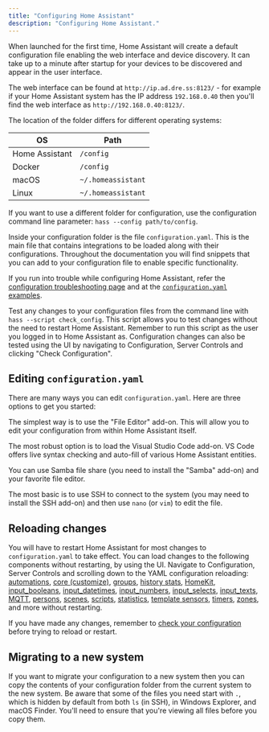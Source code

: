 ```yaml
---
title: "Configuring Home Assistant"
description: "Configuring Home Assistant."
---
```


When launched for the first time, Home Assistant will create a default configuration file enabling the web interface and device discovery. It can take up to a minute after startup for your devices to be discovered and appear in the user interface.

The web interface can be found at `http://ip.ad.dre.ss:8123/` - for example if your Home Assistant system has the IP address `192.168.0.40` then you'll find the web interface as `http://192.168.0.40:8123/`.

The location of the folder differs for different operating systems:

| OS             | Path                       |
| -------------- | -------------------------- |
| Home Assistant | `/config`                  |
| Docker         | `/config`                  |
| macOS          | `~/.homeassistant`         |
| Linux          | `~/.homeassistant`         |

If you want to use a different folder for configuration, use the configuration command line parameter: `hass --config path/to/config`.

Inside your configuration folder is the file `configuration.yaml`. This is the main file that contains integrations to be loaded along with their configurations. Throughout the documentation you will find snippets that you can add to your configuration file to enable specific functionality.

If you run into trouble while configuring Home Assistant, refer the [configuration troubleshooting page](/getting-started/troubleshooting-configuration/) and at the [`configuration.yaml` examples](/cookbook/#example-configurationyaml).

<div class='note tip'>

  Test any changes to your configuration files from the command line with `hass --script check_config`. This script allows you to test changes without the need to restart Home Assistant. Remember to run this script as the user you logged in to Home Assistant as. Configuration changes can also be tested using the UI by navigating to Configuration, Server Controls and clicking "Check Configuration".

</div>

## Editing `configuration.yaml`

There are many ways you can edit `configuration.yaml`. Here are three options to get you started:

The simplest way is to use the "File Editor" add-on. This will allow you to edit your configuration from within Home Assistant itself.

The most robust option is to load the Visual Studio Code add-on. VS Code offers live syntax checking and auto-fill of various Home Assistant entities. 

You can use Samba file share (you need to install the "Samba" add-on) and your favorite file editor.

The most basic is to use SSH to connect to the system (you may need to install the SSH add-on) and then use `nano` (or `vim`) to edit the file.

## Reloading changes

You will have to restart Home Assistant for most changes to `configuration.yaml` to take effect.
You can load changes to the following components without restarting, by using the UI. Navigate to Configuration, Server Controls and scrolling down to the YAML configuration reloading: [automations](/docs/automation/), [core (customize)](/docs/configuration/customizing-devices/), [groups](/integrations/group/), [history stats](/integrations/history_stats/), [HomeKit](/integrations/homekit/), [input_booleans](/integrations/input_boolean/), [input_datetimes](/integrations/input_datetime/), [input_numbers](/integrations/input_number/), [input_selects](/integrations/input_select/), [input_texts](/integrations/input_text/), [MQTT](/integrations/mqtt/), [persons](/integrations/person/), [scenes](/integrations/scene/), [scripts](/integrations/script/), [statistics](/integrations/statistics/), [template sensors](/integrations/template/), [timers](/integrations/timer/), [zones](/integrations/zone/), and more without restarting.

<div class='note warning'>

If you have made any changes, remember to [check your configuration](/docs/configuration/troubleshooting/#problems-with-the-configuration) before trying to reload or restart.

</div>

## Migrating to a new system

If you want to migrate your configuration to a new system then you can copy the contents of your configuration folder from the current system to the new system. Be aware that some of the files you need start with `.`, which is hidden by default from both `ls` (in SSH), in Windows Explorer, and macOS Finder. You'll need to ensure that you're viewing all files before you copy them.
